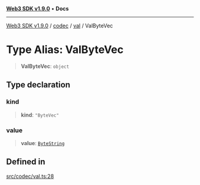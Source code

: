 [**Web3 SDK v1.9.0**](../../../../../README.md) • **Docs**

***

[Web3 SDK v1.9.0](../../../../../globals.md) / [codec](../../../README.md) / [val](../README.md) / ValByteVec

# Type Alias: ValByteVec

> **ValByteVec**: `object`

## Type declaration

### kind

> **kind**: `"ByteVec"`

### value

> **value**: [`ByteString`](../../../type-aliases/ByteString.md)

## Defined in

[src/codec/val.ts:28](https://github.com/Mystic-Nayy/alephium-web3/blob/c1afd789a197ce5fe21f08c2965942090157c33d/packages/web3/src/codec/val.ts#L28)
